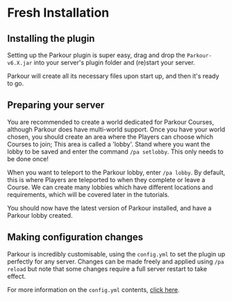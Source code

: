 Fresh Installation
======

## Installing the plugin

Setting up the Parkour plugin is super easy, drag and drop the `Parkour-v6.X.jar` into your server's plugin folder and (re)start your server.

Parkour will create all its necessary files upon start up, and then it's ready to go.

## Preparing your server

You are recommended to create a world dedicated for Parkour Courses, although Parkour does have multi-world support. Once you have your world chosen, you should create an area where the Players can choose which Courses to join; This area is called a 'lobby'. Stand where you want the lobby to be saved and enter the command `/pa setlobby`. This only needs to be done once!

When you want to teleport to the Parkour lobby, enter `/pa lobby`. By default, this is where Players are teleported to when they complete or leave a Course. We can create many lobbies which have different locations and requirements, which will be covered later in the tutorials.

You should now have the latest version of Parkour installed, and have a Parkour lobby created.

## Making configuration changes

Parkour is incredibly customisable, using the `config.yml` to set the plugin up perfectly for any server. Changes can be made freely and applied using `/pa reload` but note that some changes require a full server restart to take effect.

For more information on the `config.yml` contents, [click here](/tutorials/plugin-config?id=configyml).
